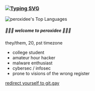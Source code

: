 ### [![Typing SVG](https://readme-typing-svg.demolab.com/?lines=Welcome+to+my+island;Working+on+casting+magic;Drum+and+Bass+and+assembly+code;I+love+malware;Listening+to+Caroline+Polachek;Dreaming+in+the+dream)](https://git.io/typing-svg)

![peroxidee's Top Languages](https://github-readme-stats.vercel.app/api/top-langs/?username=peroxidee&theme=blueberry&show_icons=true&hide_border=true&layout=compact)


##### 🌱🌱🌱 welcome to peroxidee 🌱🌱🌱
they/them, 20, pst timezone
- college student 
- amateur hour hacker
- malware enthusiast
- cybersec / infosec
- prone to visions of the wrong register


[redirect yourself to git.gay](https://git.gay/peroxidee)
<!--
**peroxidee/peroxidee** is a ✨ _special_ ✨ repository because its `README.md` (this file) appears on your GitHub profile.

Here are some ideas to get you started:

- 🔭 I’m currently working on .../
- 🌱 I’m currently learning ...
- 👯 I’m looking to collaborate on ...
- 🤔 I’m looking for help with ...
- 💬 Ask me about ...
- 📫 How to reach me: ...
- 😄 Pronouns: ...
- ⚡ Fun fact: ...
-->
